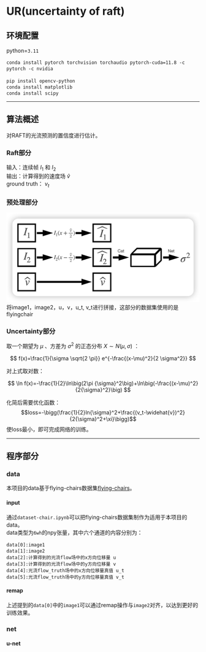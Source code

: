 # UR(uncertainty of raft)

## 环境配置
python=`3.11`
```
conda install pytorch torchvision torchaudio pytorch-cuda=11.8 -c pytorch -c nvidia

pip install opencv-python
conda install matplotlib
conda install scipy
```
***
## 算法概述    
对RAFT的光流预测的置信度进行估计。
### Raft部分
输入：连续帧 $I_1$ 和 $I_2$   
输出：计算得到的速度场 $\widehat{v}$    
ground truth： $v_t$
### 预处理部分
![ur](ur.png)
将image1，image2，u，v，u_t, v_t进行拼接，这部分的数据集使用的是flyingchair
### Uncertainty部分
取一个期望为 $\mu$ 、方差为 ${\sigma}^2$ 的正态分布 $X \sim N(\mu, \sigma)$ ：  

$$
f(x)=\frac{1}{\sigma \sqrt{2 \pi}} e^{-\frac{(x-\mu)^2}{2 \sigma^2}}
$$   

对上式取对数：  

$$
\ln f(x)=-\frac{1}{2}\ln\big(2\pi {\sigma}^2\big)+\ln\big(-\frac{(x-\mu)^2}{2{\sigma}^2}\big)
$$      

化简后需要优化函数：   
$$loss=-\bigg(\frac{1}{2}ln{\sigma}^2+\frac{(v_t-\widehat{v})^2}{2{\sigma}^2+\xi}\bigg)$$
使loss最小，即可完成网络的训练。   
***

## 程序部分
### data
本项目的data基于flying-chairs数据集[flying-chairs](https://lmb.informatik.uni-freiburg.de/resources/datasets/FlyingChairs.en.html)。
#### input
通过`dataset-chair.ipynb`可以把flying-chairs数据集制作为适用于本项目的data。  
data类型为`6wh`的npy张量，其中六个通道的内容分别为：
```
data[0]:image1
data[1]:image2
data[2]:计算得到的光流flow场中的x方向位移量 u
data[3]:计算得到的光流flow场中的y方向位移量 v
data[4]:光流flow_truth场中的x方向位移量真值 u_t
data[5]:光流flow_truth场中的y方向位移量真值 v_t
```
#### remap
上述提到的`data[0]`中的`image1`可以通过remap操作与`image2`对齐，以达到更好的训练效果。
### net
#### u-net

